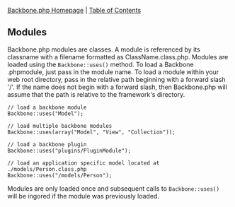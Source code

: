 [Backbone.php Homepage](https://github.com/jamesatracy/Backbone.php) | [Table of Contents](toc.md)

## Modules

Backbone.php modules are classes. A module is referenced by its classname with a filename formatted as ClassName.class.php. Modules are loaded using the `Backbone::uses()` method. To load a Backbone .phpmodule, just pass in the module name. To load a module within your web root directory, pass in the relative path beginning with a forward slash '/'. If the name does not begin with a forward slash, then Backbone.php will assume that the path is relative to the framework's directory.

	// load a backbone module
	Backbone::uses("Model");
	
	// load multiple backbone modules
	Backbone::uses(array("Model", "View", "Collection"));
	
	// load a backbone plugin
	Backbone::uses("plugins/PluginModule");
	
	// load an application specific model located at ./models/Person.class.php
	Backbone::uses("/models/Person");

Modules are only loaded once and subsequent calls to `Backbone::uses()` will be ingored if the module was previously loaded.
